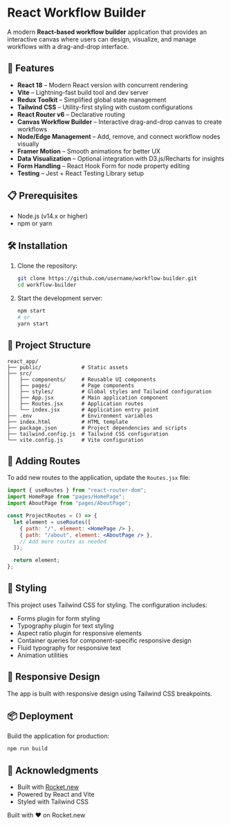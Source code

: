 # React Workflow Builder

A modern **React-based workflow builder** application that provides an interactive canvas where users can design, visualize, and manage workflows with a drag-and-drop interface.

## 🚀 Features

- **React 18** – Modern React version with concurrent rendering  
- **Vite** – Lightning-fast build tool and dev server  
- **Redux Toolkit** – Simplified global state management  
- **Tailwind CSS** – Utility-first styling with custom configurations  
- **React Router v6** – Declarative routing  
- **Canvas Workflow Builder** – Interactive drag-and-drop canvas to create workflows  
- **Node/Edge Management** – Add, remove, and connect workflow nodes visually  
- **Framer Motion** – Smooth animations for better UX  
- **Data Visualization** – Optional integration with D3.js/Recharts for insights  
- **Form Handling** – React Hook Form for node property editing  
- **Testing** – Jest + React Testing Library setup  

## 📋 Prerequisites

- Node.js (v14.x or higher)  
- npm or yarn  

## 🛠️ Installation

1. Clone the repository:
   ```bash
   git clone https://github.com/username/workflow-builder.git
   cd workflow-builder

   ```
   
2. Start the development server:
   ```bash
   npm start
   # or
   yarn start
   ```

## 📁 Project Structure

```
react_app/
├── public/             # Static assets
├── src/
│   ├── components/     # Reusable UI components
│   ├── pages/          # Page components
│   ├── styles/         # Global styles and Tailwind configuration
│   ├── App.jsx         # Main application component
│   ├── Routes.jsx      # Application routes
│   └── index.jsx       # Application entry point
├── .env                # Environment variables
├── index.html          # HTML template
├── package.json        # Project dependencies and scripts
├── tailwind.config.js  # Tailwind CSS configuration
└── vite.config.js      # Vite configuration
```

## 🧩 Adding Routes

To add new routes to the application, update the `Routes.jsx` file:

```jsx
import { useRoutes } from "react-router-dom";
import HomePage from "pages/HomePage";
import AboutPage from "pages/AboutPage";

const ProjectRoutes = () => {
  let element = useRoutes([
    { path: "/", element: <HomePage /> },
    { path: "/about", element: <AboutPage /> },
    // Add more routes as needed
  ]);

  return element;
};
```

## 🎨 Styling

This project uses Tailwind CSS for styling. The configuration includes:

- Forms plugin for form styling
- Typography plugin for text styling
- Aspect ratio plugin for responsive elements
- Container queries for component-specific responsive design
- Fluid typography for responsive text
- Animation utilities

## 📱 Responsive Design

The app is built with responsive design using Tailwind CSS breakpoints.


## 📦 Deployment

Build the application for production:

```bash
npm run build
```

## 🙏 Acknowledgments

- Built with [Rocket.new](https://rocket.new)
- Powered by React and Vite
- Styled with Tailwind CSS

Built with ❤️ on Rocket.new
